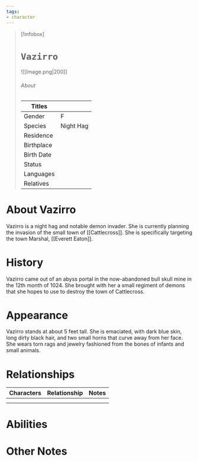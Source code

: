 ```yaml
---
tags:
- character
---
```

> [!infobox]
> # `Vazirro`
> ![[Image.png|200]]
> ###### About
> | Titles |  |
> | ---- | ---- |
> | Gender | F |
> | Species | Night Hag |
> | Residence |  |
> | Birthplace |  |
> | Birth Date |   |
> | Status |  |
> | Languages |  |
> | Relatives |   |
# About Vazirro
Vazirro is a night hag and notable demon invader. She is currently planning the invasion of the small town of [[Cattlecross]]. She is specifically targeting the town Marshal, [[Everett Eaton]]. 


# History
Vazirro came out of an abyss portal in the now-abandoned bull skull mine in the 12th month of 1024. She brought with her a small regiment of demons that she hopes to use to destroy the town of Cattlecross.


# Appearance
Vazirro stands at about 5 feet tall. She is emaciated, with dark blue skin, long dirty black hair, and two small horns that curve away from her face. She wears torn rags and jewelry fashioned from the bones of infants and small animals.


# Relationships
| Characters | Relationship | Notes |
| ---------- | ------------ | ----- |
|            |              |       |
|            |              |       |

# Abilities



# Other Notes
